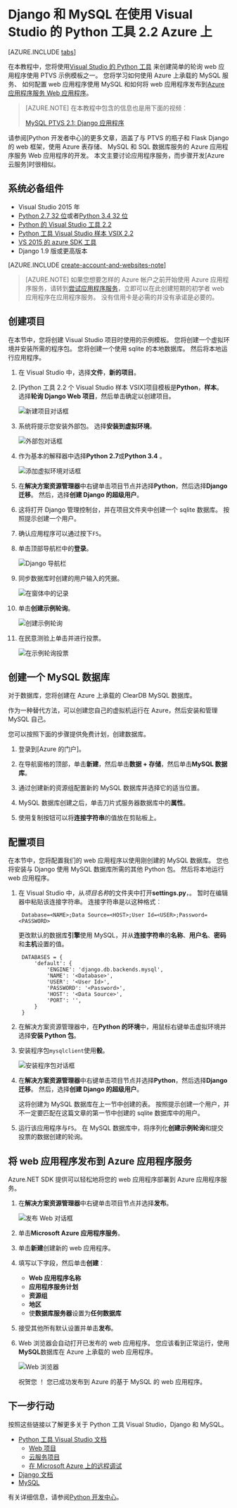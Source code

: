 <properties 
    pageTitle="Django 和 MySQL 在使用 Visual Studio 的 Python 工具 2.2 Azure 上" 
    description="了解如何使用 Visual Studio 的 Python 工具创建 Django 的 web 应用程序，将数据存储在一个 MySQL 数据库实例并将其部署到 Azure 应用程序服务 Web 应用程序。" 
    services="app-service\web" 
    documentationCenter="python" 
    authors="huguesv" 
    manager="wpickett" 
    editor=""/>

<tags 
    ms.service="app-service-web" 
    ms.workload="web" 
    ms.tgt_pltfrm="na" 
    ms.devlang="python"
    ms.topic="get-started-article" 
    ms.date="07/07/2016"
    ms.author="huvalo"/>

# <a name="django-and-mysql-on-azure-with-python-tools-22-for-visual-studio"></a>Django 和 MySQL 在使用 Visual Studio 的 Python 工具 2.2 Azure 上 

[AZURE.INCLUDE [tabs](../../includes/app-service-web-get-started-nav-tabs.md)]

在本教程中，您将使用[Visual Studio 的 Python 工具](PTVS) 来创建简单的轮询 web 应用程序使用 PTVS 示例模板之一。 您将学习如何使用 Azure 上承载的 MySQL 服务、 如何配置 web 应用程序使用 MySQL 和如何将 web 应用程序发布到[Azure 应用程序服务 Web 应用程序](http://go.microsoft.com/fwlink/?LinkId=529714)。

> [AZURE.NOTE] 在本教程中包含的信息也是用下面的视频︰
> 
> [MySQL PTVS 2.1: Django 应用程序][video]

请参阅[Python 开发者中心]的更多文章，涵盖了与 PTVS 的瓶子和 Flask Django 的 web 框架，使用 Azure 表存储、 MySQL 和 SQL 数据库服务的 Azure 应用程序服务 Web 应用程序的开发。 本文主要讨论应用程序服务，而步骤开发[Azure 云服务]时很相似。

## <a name="prerequisites"></a>系统必备组件

 - Visual Studio 2015 年
 - [Python 2.7 32 位]或者[Python 3.4 32 位]
 - [Python 的 Visual Studio 工具 2.2]
 - [Python 工具 Visual Studio 样本 VSIX 2.2]
 - [VS 2015 的 azure SDK 工具]
 - Django 1.9 版或更高版本

[AZURE.INCLUDE [create-account-and-websites-note](../../includes/create-account-and-websites-note.md)]

<!-- This note should not render as part of the the previous include. -->

> [AZURE.NOTE] 如果您想要怎样的 Azure 帐户之前开始使用 Azure 应用程序服务，请转到[尝试应用程序服务](http://go.microsoft.com/fwlink/?LinkId=523751)，立即可以在此创建短期的初学者 web 应用程序在应用程序服务。 没有信用卡是必需的并没有承诺是必要的。

## <a name="create-the-project"></a>创建项目

在本节中，您将创建 Visual Studio 项目时使用的示例模板。 您将创建一个虚拟环境并安装所需的程序包。 您将创建一个使用 sqlite 的本地数据库。 然后将本地运行应用程序。

1. 在 Visual Studio 中，选择**文件**，**新的项目**。

1. [Python 工具 2.2 个 Visual Studio 样本 VSIX]项目模板是**Python**，**样本**。 选择**轮询 Django Web 项目**，然后单击确定以创建项目。

    ![新建项目对话框](./media/web-sites-python-ptvs-django-mysql/PollsDjangoNewProject.png)

1. 系统将提示您安装外部包。 选择**安装到虚拟环境**。

    ![外部包对话框](./media/web-sites-python-ptvs-django-mysql/PollsDjangoExternalPackages.png)

1. 作为基本的解释器中选择**Python 2.7**或**Python 3.4** 。

    ![添加虚拟环境对话框](./media/web-sites-python-ptvs-django-mysql/PollsCommonAddVirtualEnv.png)

1. 在**解决方案资源管理器**中右键单击项目节点并选择**Python**，然后选择**Django 迁移**。  然后，选择**创建 Django 的超级用户**。

1. 这将打开 Django 管理控制台，并在项目文件夹中创建一个 sqlite 数据库。 按照提示创建一个用户。

1. 确认应用程序可以通过按下`F5`。

1. 单击顶部导航栏中的**登录**。

    ![Django 导航栏](./media/web-sites-python-ptvs-django-mysql/PollsDjangoCommonBrowserLocalMenu.png)

1. 同步数据库时创建的用户输入的凭据。

    ![在窗体中的记录](./media/web-sites-python-ptvs-django-mysql/PollsDjangoCommonBrowserLocalLogin.png)

1. 单击**创建示例轮询**。

    ![创建示例轮询](./media/web-sites-python-ptvs-django-mysql/PollsDjangoCommonBrowserNoPolls.png)

1. 在民意测验上单击并进行投票。

    ![在示例轮询投票](./media/web-sites-python-ptvs-django-mysql/PollsDjangoSqliteBrowser.png)

## <a name="create-a-mysql-database"></a>创建一个 MySQL 数据库

对于数据库，您将创建在 Azure 上承载的 ClearDB MySQL 数据库。

作为一种替代方法，可以创建您自己的虚拟机运行在 Azure，然后安装和管理 MySQL 自己。

您可以按照下面的步骤提供免费计划，创建数据库。

1. 登录到[Azure 的门户]。

1. 在导航窗格的顶部，单击**新建**，然后单击**数据 + 存储**，然后单击**MySQL 数据库**。 

1. 通过创建新的资源组配置新的 MySQL 数据库并选择它的适当位置。

1. MySQL 数据库创建之后，单击刀片式服务器数据库中的**属性**。

1. 使用复制按钮可以将**连接字符串**的值放在剪贴板上。

## <a name="configure-the-project"></a>配置项目

在本节中，您将配置我们的 web 应用程序以使用刚创建的 MySQL 数据库。 您也将安装与 Django 使用 MySQL 数据库所需的其他 Python 包。 然后将本地运行 web 应用程序。

1. 在 Visual Studio 中，从*项目名称*的文件夹中打开**settings.py**，。 暂时在编辑器中粘贴该连接字符串。 连接字符串是以这种格式︰

        Database=<NAME>;Data Source=<HOST>;User Id=<USER>;Password=<PASSWORD>

    更改默认的数据库**引擎**使用 MySQL，并从**连接字符串**的**名称**、**用户名**、**密码**和**主机**设置的值。

        DATABASES = {
            'default': {
                'ENGINE': 'django.db.backends.mysql',
                'NAME': '<Database>',
                'USER': '<User Id>',
                'PASSWORD': '<Password>',
                'HOST': '<Data Source>',
                'PORT': '',
            }
        }


1. 在解决方案资源管理器中，在**Python 的环境**中，用鼠标右键单击虚拟环境并选择**安装 Python 包**。

1. 安装程序包`mysqlclient`使用**骰**。

    ![安装程序包对话框](./media/web-sites-python-ptvs-django-mysql/PollsDjangoMySQLInstallPackage.png)

1. 在**解决方案资源管理器**中右键单击项目节点并选择**Python**，然后选择**Django 迁移**。  然后，选择**创建 Django 的超级用户**。

    这将创建为 MySQL 数据库在上一节中创建的表。 按照提示创建一个用户，并不一定要匹配在这篇文章的第一节中创建的 sqlite 数据库中的用户。

1. 运行该应用程序与`F5`。 在 MySQL 数据库中，将序列化**创建示例轮询**和提交投票的数据创建的轮询。

## <a name="publish-the-web-app-to-azure-app-service"></a>将 web 应用程序发布到 Azure 应用程序服务

Azure.NET SDK 提供可以轻松地将您的 web 应用程序部署到 Azure 应用程序服务。

1. 在**解决方案资源管理器**中右键单击项目节点并选择**发布**。

    ![发布 Web 对话框](./media/web-sites-python-ptvs-django-mysql/PollsCommonPublishWebSiteDialog.png)

1. 单击**Microsoft Azure 应用程序服务**。

1. 单击**新建**创建新的 web 应用程序。

1. 填写以下字段，然后单击**创建**︰
    - **Web 应用程序名称**
    - **应用程序服务计划**
    - **资源组**
    - **地区**
    - 使**数据库服务器**设置为**任何数据库**

1. 接受其他所有默认设置并单击**发布**。

1. Web 浏览器会自动打开已发布的 web 应用程序。 您应该看到正常运行，使用**MySQL**数据库在 Azure 上承载的 web 应用程序。

    ![Web 浏览器](./media/web-sites-python-ptvs-django-mysql/PollsDjangoAzureBrowser.png)

    祝贺您 ！ 您已成功发布到 Azure 的基于 MySQL 的 web 应用程序。

## <a name="next-steps"></a>下一步行动

按照这些链接以了解更多关于 Python 工具 Visual Studio，Django 和 MySQL。

- [Python 工具 Visual Studio 文档]
  - [Web 项目]
  - [云服务项目]
  - [在 Microsoft Azure 上的远程调试]
- [Django 文档]
- [MySQL]

有关详细信息，请参阅[Python 开发中心](/develop/python/)。

<!--Link references-->

[Python 开发人员中心]: /develop/python/
[Azure 的云服务]: ../cloud-services-python-ptvs.md

<!--External Link references-->

[Azure 门户]: https://portal.azure.com
[Visual Studio 的 Python 工具]: http://aka.ms/ptvs
[Python 的 Visual Studio 工具 2.2]: http://go.microsoft.com/fwlink/?LinkID=624025
[Python 工具 Visual Studio 样本 VSIX 2.2]: http://go.microsoft.com/fwlink/?LinkID=624025
[VS 2015 的 azure SDK 工具]: http://go.microsoft.com/fwlink/?LinkId=518003
[Python 2.7 32 位]: http://go.microsoft.com/fwlink/?LinkId=517190 
[Python 3.4 32 位]: http://go.microsoft.com/fwlink/?LinkId=517191
[Python 工具 Visual Studio 文档]: http://aka.ms/ptvsdocs
[在 Microsoft Azure 上的远程调试]: http://go.microsoft.com/fwlink/?LinkId=624026
[Web 项目]: http://go.microsoft.com/fwlink/?LinkId=624027
[云服务项目]: http://go.microsoft.com/fwlink/?LinkId=624028
[Django 文档]: https://www.djangoproject.com/
[MySQL]: http://www.mysql.com/
[video]: http://youtu.be/oKCApIrS0Lo
